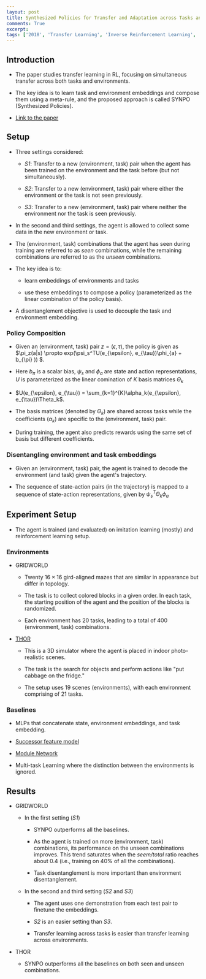 ```yaml
---
layout: post
title: Synthesized Policies for Transfer and Adaptation across Tasks and Environments
comments: True
excerpt: 
tags: ['2018', 'Transfer Learning', 'Inverse Reinforcement Learning', 'Reinforcement Learning', 'NeurIPS 2018', AI, Compositionality, Generalizatio, IRL, NeurIPS, RL]
---
```


## Introduction

* The paper studies transfer learning in RL, focusing on simultaneous transfer across both tasks and environments.

* The key idea is to learn task and environment embeddings and compose them using a meta-rule, and the proposed approach is called SYNPO (Synthesized Policies).

* [Link to the paper](https://arxiv.org/abs/1904.03276)

## Setup

* Three settings considered:

    * *S1*: Transfer to a new (environment, task) pair when the agent has been trained on the environment and the task before (but not simultaneously). 
    
    * *S2*: Transfer to a new (environment, task) pair where either the environment or the task is not seen previously. 

    * *S3*: Transfer to a new (environment, task) pair where neither the environment nor the task is seen previously. 

* In the second and third settings, the agent is allowed to collect some data in the new environment or task.

* The (environment, task) combinations that the agent has seen during training are referred to as *seen* combinations, while the remaining combinations are referred to as the *unseen* combinations.

* The key idea is to:
    
    * learn embeddings of environments and tasks
    
    * use these embeddings to compose a policy (parameterized as the linear combination of the policy basis).

* A disentanglement objective is used to decouple the task and environment embedding. 

### Policy Composition

* Given an (environment, task) pair $z = (\epsilon, \tau)$, the policy is given as $\pi_z(a\|s) \propto exp(\psi_s^TU(e_{\epsilon}, e_{\tau})\phi_{a} + b_{\pi} )) $.

* Here $b_{\pi}$ is a scalar bias, $\psi_{s}$ and $\phi_{a}$ are state and action representations, $U$ is parameterized as the linear comination of $K$ basis matrices $\Theta_k$

* $U(e_{\epsilon}, e_{\tau}) = \sum_{k=1}^{K}\alpha_k(e_{\epsilon}, e_{\tau})\Theta_k$.

* The basis matrices (denoted by $\Theta_k$) are shared across tasks while the coefficients ($\alpha_k$) are specific to the (environment, task) pair.

* During training, the agent also predicts rewards using the same set of basis but different coefficients.

### Disentangling environment and task embeddings

* Given an (environment, task) pair, the agent is trained to decode the environment (and task) given the agent's trajectory. 

* The sequence of state-action pairs (in the trajectory) is mapped to a sequence of state-action representations, given by $\psi_s^T\Theta_k\phi_{a}$

## Experiment Setup

* The agent is trained (and evaluated) on imitation learning (mostly) and reinforcement learning setup.

### Environments

* GRIDWORLD

    * Twenty $16 \times 16$ gird-aligned mazes that are similar in appearance but differ in topology.

    * The task is to collect colored blocks in a given order. In each task, the starting position of the agent and the position of the blocks is randomized.
    
    * Each environment has 20 tasks, leading to a total of 400 (environment, task) combinations.

* [THOR](https://arxiv.org/abs/1712.05474)

    * This is a 3D simulator where the agent is placed in indoor photo-realistic scenes.

    * The task is the search for objects and perform actions like "put cabbage on the fridge."

    * The setup uses 19 scenes (environments), with each environment comprising of 21 tasks.

### Baselines

* MLPs that concatenate state, environment embeddings, and task embedding.

* [Successor feature model](https://arxiv.org/abs/1606.05312)

* [Module Network](https://arxiv.org/abs/1609.07088)

* Multi-task Learning where the distinction between the environments is ignored.

## Results

* GRIDWORLD

    * In the first setting (*S1*)
        
        * SYNPO outperforms all the baselines.

        * As the agent is trained on more (environment, task) combinations, its performance on the unseen combinations improves. This trend saturates when the *seem/total* ratio reaches about 0.4 (i.e., training on 40% of all the combinations).

        * Task disentanglement is more important than environment disentanglement.

    * In the second and third setting (*S2* and *S3*)

        * The agent uses one demonstration from each test pair to finetune the embeddings.

        * *S2* is an easier setting than *S3*.

        * Transfer learning across tasks is easier than transfer learning across environments.

*  THOR

    * SYNPO outperforms all the baselines on both seen and unseen combinations.

  